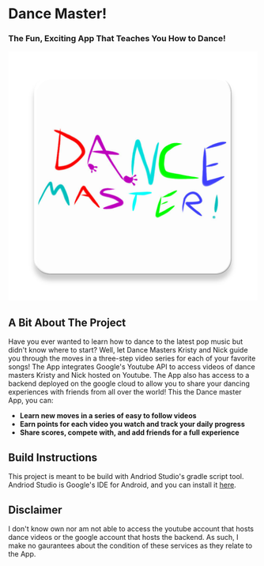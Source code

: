 # Dance Master! 
### The Fun, Exciting App That Teaches You How to Dance!
![Logo](IMG/dmlogo-web.png)

## A Bit About The Project
Have you ever wanted to learn how to dance to the latest pop music but didn't know where to start? Well, let Dance Masters Kristy and Nick guide you through the moves in a three-step video series for each of your favorite songs! The App integrates Google's Youtube API to access videos of dance masters Kristy and Nick hosted on Youtube. The App also has access to a backend deployed on the google cloud to allow you to share your dancing experiences with friends from all over the world! This the Dance master App, you can:

* **Learn new moves in a series of easy to follow videos**
* **Earn points for each video you watch and track your daily progress** 
* **Share scores, compete with, and add friends for a full experience**

## Build Instructions
This project is meant to be build with Andriod Studio's gradle script tool. Andriod Studio is Google's IDE for Android, and you can install it [here](https://developer.android.com/studio/install.html).

## Disclaimer
I don't know own nor am not able to access the youtube account that hosts dance videos or the google account that hosts the backend. As such, I make no gaurantees about the condition of these services as they relate to the App.
